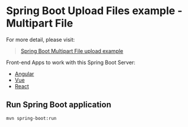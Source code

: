 # Spring Boot Upload Files example - Multipart File

For more detail, please visit:
> [Spring Boot Multipart File upload example](https://bezkoder.com/spring-boot-file-upload/)

Front-end Apps to work with this Spring Boot Server:
- [Angular](https://bezkoder.com/angular-spring-boot-file-upload/)
- [Vue](https://bezkoder.com/vue-axios-file-upload/)
- [React](https://bezkoder.com/react-file-upload-spring-boot/)

## Run Spring Boot application
```
mvn spring-boot:run
```

